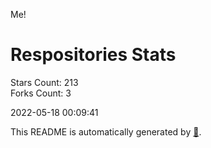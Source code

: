 Me!

# Respositories Stats
Stars Count: 213  
Forks Count: 3

2022-05-18 00:09:41  

This README is automatically generated by [🐰](https://github.com/rnitta/rnitta).
